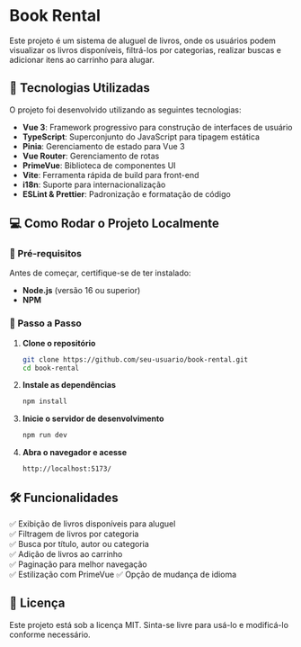# Book Rental

Este projeto é um sistema de aluguel de livros, onde os usuários podem visualizar os livros disponíveis, filtrá-los por categorias, realizar buscas e adicionar itens ao carrinho para alugar.

## 🚀 Tecnologias Utilizadas

O projeto foi desenvolvido utilizando as seguintes tecnologias:

- **Vue 3**: Framework progressivo para construção de interfaces de usuário
- **TypeScript**: Superconjunto do JavaScript para tipagem estática
- **Pinia**: Gerenciamento de estado para Vue 3
- **Vue Router**: Gerenciamento de rotas
- **PrimeVue**: Biblioteca de componentes UI
- **Vite**: Ferramenta rápida de build para front-end
- **i18n**: Suporte para internacionalização
- **ESLint & Prettier**: Padronização e formatação de código

## 💻 Como Rodar o Projeto Localmente

### 🔹 Pré-requisitos

Antes de começar, certifique-se de ter instalado:

- **Node.js** (versão 16 ou superior)
- **NPM**

### 🔹 Passo a Passo

1. **Clone o repositório**

   ```sh
   git clone https://github.com/seu-usuario/book-rental.git
   cd book-rental
   ```

2. **Instale as dependências**

   ```sh
   npm install
   ```

3. **Inicie o servidor de desenvolvimento**

   ```sh
   npm run dev
   ```

4. **Abra o navegador e acesse**
   ```
   http://localhost:5173/
   ```

## 🛠️ Funcionalidades

✅ Exibição de livros disponíveis para aluguel  
✅ Filtragem de livros por categoria  
✅ Busca por título, autor ou categoria  
✅ Adição de livros ao carrinho  
✅ Paginação para melhor navegação  
✅ Estilização com PrimeVue
✅ Opção de mudança de idioma

## 📜 Licença

Este projeto está sob a licença MIT. Sinta-se livre para usá-lo e modificá-lo conforme necessário.
